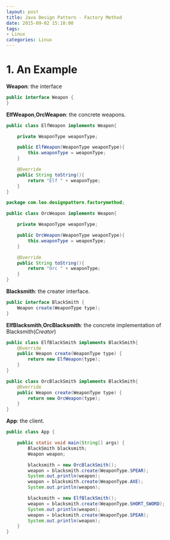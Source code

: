 ```yaml
---
layout: post
title: Java Design Pattern - Factory Method
date: 2015-09-02 15:10:00
tags:
- Linux
categories: Linux
---
```


# 1. An Example

**Weapon**: the interface
```java
public interface Weapon {
}
```
**ElfWeapon**,**OrcWeapon**: the concrete weapons.
```java
public class ElfWeapon implements Weapon{

    private WeaponType weaponType;

    public ElfWeapon(WeaponType weaponType){
        this.weaponType = weaponType;
    }

    @Override
    public String toString(){
        return "Elf " + weaponType;
    }
}

package com.leo.designpattern.factorymethod;

public class OrcWeapon implements Weapon{

    private WeaponType weaponType;

    public OrcWeapon(WeaponType weaponType){
        this.weaponType = weaponType;
    }

    @Override
    public String toString(){
        return "Orc " + weaponType;
    }
}
```
**Blacksmith**: the creater interface.
```java
public interface BlackSmith {
    Weapon create(WeaponType type);
}
```
**ElfBlacksmith**,**OrcBlacksmith**: the concrete implementation of Blacksmith(*Creator*)
```java
public class ElfBlackSmith implements BlackSmith{
    @Override
    public Weapon create(WeaponType type) {
        return new ElfWeapon(type);
    }
}

public class OrcBlackSmith implements BlackSmith{
    @Override
    public Weapon create(WeaponType type) {
        return new OrcWeapon(type);
    }
}
```
**App**: the client.
```java
public class App {

    public static void main(String[] args) {
        BlackSmith blacksmith;
        Weapon weapon;

        blacksmith = new OrcBlackSmith();
        weapon = blacksmith.create(WeaponType.SPEAR);
        System.out.println(weapon);
        weapon = blacksmith.create(WeaponType.AXE);
        System.out.println(weapon);

        blacksmith = new ElfBlackSmith();
        weapon = blacksmith.create(WeaponType.SHORT_SWORD);
        System.out.println(weapon);
        weapon = blacksmith.create(WeaponType.SPEAR);
        System.out.println(weapon);
    }
}
```










